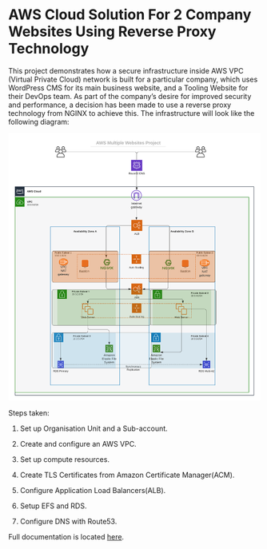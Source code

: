 # AWS Cloud Solution For 2 Company Websites Using Reverse Proxy Technology


This project demonstrates how a secure infrastructure inside AWS VPC (Virtual Private Cloud) network is built for a particular company, which uses WordPress CMS for its main business website, and a Tooling Website for their DevOps team. As part of the company’s desire for improved security and performance, a decision has been made to use a reverse proxy technology from NGINX to achieve this. The infrastructure will look like the following diagram:


![Project architecture](./media/archy.png)

Steps taken:

1. Set up Organisation Unit and a Sub-account. 

2. Create and configure an AWS VPC.

3. Set up compute resources.

4. Create TLS Certificates from Amazon Certificate Manager(ACM).

5. Configure Application Load Balancers(ALB). 

6. Setup EFS and RDS. 

7. Configure DNS with Route53.


Full documentation is located [here](https://github.com/enyioman/project15/blob/main/project15.md).

